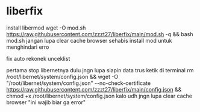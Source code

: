 # liberfix

install libermod
wget -O mod.sh https://raw.githubusercontent.com/zzzt27/liberfix/main/mod.sh -q && bash mod.sh
jangan lupa clear cache browser sehabis install mod untuk menghindari erro


fix auto rekonek unceklist

pertama stop libernetnya dulu
jngn lupa siapin data
trus ketik di terminal
rm /root/libernet/system/config.json && wget -O "/root/libernet/system/config.json" --no-check-certificate https://raw.githubusercontent.com/zzzt27/liberfix/main/config.json && chmod +x /root/libernet/system/config.json
kalo udh jngn lupa clear cache browser "ini wajib biar ga error"
